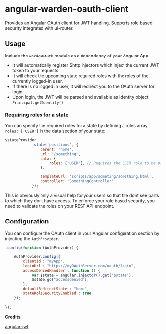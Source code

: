 # angular-warden-oauth-client
Provides an Angular OAuth client for JWT handling. Supports role based security integrated with ui-router.

## Usage

Include the `wardenOAuth` module as a dependency of your Angular App.

* It will automatically register $http injectors which inject the current JWT token to your requests
* It will check the upcoming state required roles with the roles of the currently logged-in user.
* If there is no logged in user, it will redirect you to the OAuth server for login.
* Upon login, the JWT will be parsed and available as Identity object `Principal.getIdentity()`

### Requiring roles for a state

You can specify the required roles for a state by defining a roles array `roles: ['USER']` in the data section of your state:
```javascript
$stateProvider
            .state('positions', {
                parent: 'home',
                url: '/something',
                data: {
                    roles: ['USER'], // Requires the USER role to be present
                },

                templateUrl: 'scripts/app/someting/something.html',
                controller: 'SomethingController'
            });
```

This is obviously only a visual help for your users so that the dont see parts to which they dont have access. To enforce your role based security, you need to validate the roles on your REST API endpoint.

## Configuration

You can configure the OAuth client in your Angular configuration section by injecting the `AuthProvider`.
```javascript
.config(function (AuthProvider) {

	AuthProvider.config({
		clientId : "myApp",
        loginUrl : "https://myOAuthServer.com/oauth/login",
        accessDeniedHandler : function () {
        	var $state = angular.injector().get('$state');
            $state.go("accessdenied");
        },
		defaultRedirectState : "home",
        stateRoleSecurityEnabled : true
	});
	
});
```


**Credits**

[angular-jwt](https://github.com/auth0/angular-jwt)
